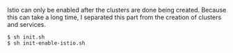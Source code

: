 

Istio can only be enabled after the clusters are done being created. Because this can take a long time, I separated this part from the creation of clusters and services.

```console
$ sh init.sh
$ sh init-enable-istio.sh
```
